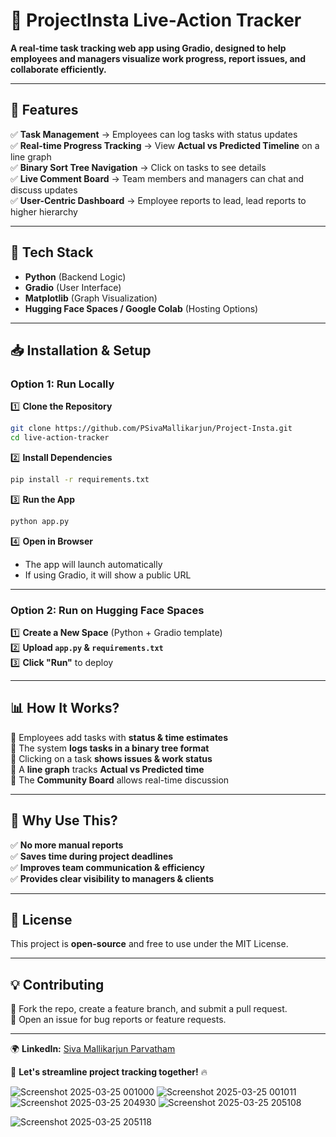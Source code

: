 # **🚀 ProjectInsta Live-Action Tracker**  

**A real-time task tracking web app using Gradio, designed to help employees and managers visualize work progress, report issues, and collaborate efficiently.**  

---

## **📌 Features**
✅ **Task Management** → Employees can log tasks with status updates  
✅ **Real-time Progress Tracking** → View **Actual vs Predicted Timeline** on a line graph  
✅ **Binary Sort Tree Navigation** → Click on tasks to see details  
✅ **Live Comment Board** → Team members and managers can chat and discuss updates  
✅ **User-Centric Dashboard** → Employee reports to lead, lead reports to higher hierarchy  

---

## **🔧 Tech Stack**
- **Python** (Backend Logic)  
- **Gradio** (User Interface)  
- **Matplotlib** (Graph Visualization)  
- **Hugging Face Spaces / Google Colab** (Hosting Options)  

---

## **📥 Installation & Setup**  
### **Option 1: Run Locally**  
1️⃣ **Clone the Repository**  
```bash
git clone https://github.com/PSivaMallikarjun/Project-Insta.git
cd live-action-tracker
```
2️⃣ **Install Dependencies**  
```bash
pip install -r requirements.txt
```
3️⃣ **Run the App**  
```bash
python app.py
```
4️⃣ **Open in Browser**  
- The app will launch automatically  
- If using Gradio, it will show a public URL  

---

### **Option 2: Run on Hugging Face Spaces**  
1️⃣ **Create a New Space** (Python + Gradio template)  
2️⃣ **Upload `app.py` & `requirements.txt`**  
3️⃣ **Click "Run"** to deploy  

---

## **📊 How It Works?**
🔹 Employees add tasks with **status & time estimates**  
🔹 The system **logs tasks in a binary tree format**  
🔹 Clicking on a task **shows issues & work status**  
🔹 A **line graph** tracks **Actual vs Predicted time**  
🔹 The **Community Board** allows real-time discussion  

---

## **🎯 Why Use This?**
✅ **No more manual reports**  
✅ **Saves time during project deadlines**  
✅ **Improves team communication & efficiency**  
✅ **Provides clear visibility to managers & clients**  

---

## **📜 License**
This project is **open-source** and free to use under the MIT License.  

---

## **💡 Contributing**
🔹 Fork the repo, create a feature branch, and submit a pull request.  
🔹 Open an issue for bug reports or feature requests.  

---



  
🌍 **LinkedIn:** [Siva Mallikarjun Parvatham](https://www.linkedin.com/in/siva-70417418a)  

🚀 **Let's streamline project tracking together!** 🔥

![Screenshot 2025-03-25 001000](https://github.com/user-attachments/assets/00163a3e-b092-4dfc-9f3c-161cf3009d41)
![Screenshot 2025-03-25 001011](https://github.com/user-attachments/assets/f286a676-2894-4c60-ae9c-de2521d9cc83)
![Screenshot 2025-03-25 204930](https://github.com/user-attachments/assets/211cc3be-f8b7-4040-a16b-7d585c79a100)
![Screenshot 2025-03-25 205108](https://github.com/user-attachments/assets/ca6a6427-e3d9-4330-b0c9-f82c05b6b1ba)

![Screenshot 2025-03-25 205118](https://github.com/user-attachments/assets/9df47027-2453-4488-b6e9-c641d3354d7b)





